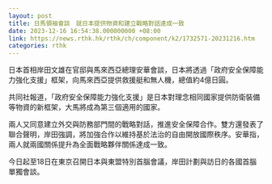 ```yaml
---
layout: post
title: 日馬領袖會談　就日本提供物資和建立戰略對話達成一致
date: 2023-12-16 16:54:38.000000000 +08:00
link: https://news.rthk.hk/rthk/ch/component/k2/1732571-20231216.htm
categories: rthk
---
```


日本首相岸田文雄在官邸與馬來西亞總理安華會談，日本將透過「政府安全保障能力強化支援」框架，向馬來西亞提供救援艇和無人機，總值約4億日圓。

共同社報道，「政府安全保障能力強化支援」是日本對理念相同國家提供防衛裝備等物資的新框架，大馬將成為第三個適用的國家。

兩人又同意建立外交與防務部門間的戰略對話，推進安全保障合作。雙方還發表了聯合聲明，岸田強調，將加強合作以維持基於法治的自由開放國際秩序。安華指，兩人就兩國關係提升為全面戰略夥伴關係達成一致。

今日起至18日在東京召開日本與東盟特別首腦會議，岸田計劃與訪日的各國首腦單獨會談。
